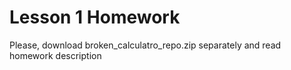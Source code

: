 # Lesson 1 Homework
Please, download  broken_calculatro_repo.zip separately and read homework description
